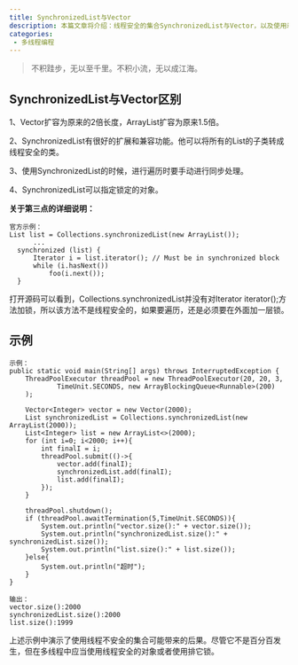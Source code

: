 ```yaml
---
title: SynchronizedList与Vector
description: 本篇文章将介绍：线程安全的集合SynchronizedList与Vector，以及使用示例
categories:
 - 多线程编程
---
```


> 不积跬步，无以至千里。不积小流，无以成江海。

## SynchronizedList与Vector区别
1、Vector扩容为原来的2倍长度，ArrayList扩容为原来1.5倍。

2、SynchronizedList有很好的扩展和兼容功能。他可以将所有的List的子类转成线程安全的类。

3、使用SynchronizedList的时候，进行遍历时要手动进行同步处理。

4、SynchronizedList可以指定锁定的对象。

**关于第三点的详细说明：**

```
官方示例：
List list = Collections.synchronizedList(new ArrayList());
      ...
  synchronized (list) {
      Iterator i = list.iterator(); // Must be in synchronized block
      while (i.hasNext())
          foo(i.next());
  }
```
打开源码可以看到，Collections.synchronizedList并没有对Iterator<E> iterator();方法加锁，所以该方法不是线程安全的，如果要遍历，还是必须要在外面加一层锁。

## 示例

```
示例：
public static void main(String[] args) throws InterruptedException {
    ThreadPoolExecutor threadPool = new ThreadPoolExecutor(20, 20, 3,
            TimeUnit.SECONDS, new ArrayBlockingQueue<Runnable>(200)
    );

    Vector<Integer> vector = new Vector(2000);
    List synchronizedList = Collections.synchronizedList(new ArrayList(2000));
    List<Integer> list = new ArrayList<>(2000);
    for (int i=0; i<2000; i++){
        int finalI = i;
        threadPool.submit(()->{
            vector.add(finalI);
            synchronizedList.add(finalI);
            list.add(finalI);
        });
    }

    threadPool.shutdown();
    if (threadPool.awaitTermination(5,TimeUnit.SECONDS)){
        System.out.println("vector.size():" + vector.size());
        System.out.println("synchronizedList.size():" + synchronizedList.size());
        System.out.println("list.size():" + list.size());
    }else{
        System.out.println("超时");
    }
}
    
输出：
vector.size():2000
synchronizedList.size():2000
list.size():1999
```

上述示例中演示了使用线程不安全的集合可能带来的后果。尽管它不是百分百发生，但在多线程中应当使用线程安全的对象或者使用排它锁。
